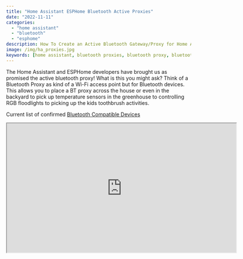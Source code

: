 ```yaml
---
title: "Home Assistant ESPHome Bluetooth Active Proxies"
date: "2022-11-11"
categories: 
  - "home assistant"
  - "bluetooth"
  - "esphome"
description: How To Create an Active Bluetooth Gateway/Proxy for Home Assistant
image: /img/ha_proxies.jpg
keywords: [home assistant, bluetooth proxies, bluetooth proxy, bluetooth esphome, active bluetooth, esp32 bluetooth]
---
```


The Home Assistant and ESPHome developers have brought us as promised the active bluetooth proxy!  What is this you might ask?  Think of a Bluetooth Proxy as kind of a Wi-Fi access point but for Bluetooth devices.  This allows you to place a BT proxy across the house or even in the backyard to pick up temperature sensors in the greenhouse to controlling RGB floodlights to picking up the kids toothbrush activities.  

Current list of confirmed [Bluetooth Compatible Devices](/wiki/ha/bluetooth-compatible-devices)   

<iframe allowfullscreen height="353" src="https://www.youtube.com/embed/OSRQDEbS5CE" width="625" youtube-src-=""></iframe>    

